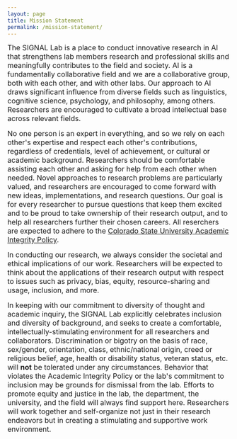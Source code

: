 ```yaml
---
layout: page
title: Mission Statement
permalink: /mission-statement/
---
```


<font size="3">The SIGNAL Lab is a place to conduct innovative research in AI that strengthens lab members research and professional skills and meaningfully contributes to the field and society.  AI is a fundamentally collaborative field and we are a collaborative group, both with each other, and with other labs.  Our approach to AI draws significant influence from diverse fields such as linguistics, cognitive science, psychology, and philosophy, among others.  Researchers are encouraged to cultivate a broad intellectual base across relevant fields.</font>

<font size="3">No one person is an expert in everything, and so we rely on each other's expertise and respect each other's contributions, regardless of credentials, level of achievement, or cultural or academic background.  Researchers should be comfortable assisting each other and asking for help from each other when needed.  Novel approaches to research problems are particularly valued, and researchers are encouraged to come forward with new ideas, implementations, and research questions.  Our goal is for every researcher to pursue questions that keep them excited and to be proud to take ownership of their research output, and to help all researchers further their chosen careers.  All reserchers are expected to adhere to the <a href="https://catalog.colostate.edu/general-catalog/policies/students-responsibilities/#%23academic-integrity">Colorado State University Academic Integrity Policy</a>.</font>

<font size="3">In conducting our research, we always consider the societal and ethical implications of our work.  Researchers will be expected to think about the applications of their research output with respect to issues such as privacy, bias, equity, resource-sharing and usage, inclusion, and more.</font>

<font size="3">In keeping with our commitment to diversity of thought and academic inquiry, the SIGNAL Lab explicitly celebrates inclusion and diversity of background, and seeks to create a comfortable, intellectually-stimulating environment for all researchers and collaborators.  Discrimination or bigotry on the basis of race, sex/gender, orientation, class, ethnic/national origin, creed or religious belief, age, health or disability status, veteran status, etc. will <strong>not</strong> be tolerated under any circumstances.  Behavior that violates the Academic Integrity Policy or the lab's commitment to inclusion may be grounds for dismissal from the lab.  Efforts to promote equity and justice in the lab, the department, the university, and the field will always find support here.  Researchers will work together and self-organize not just in their research endeavors but in creating a stimulating and supportive work environment.</font>
